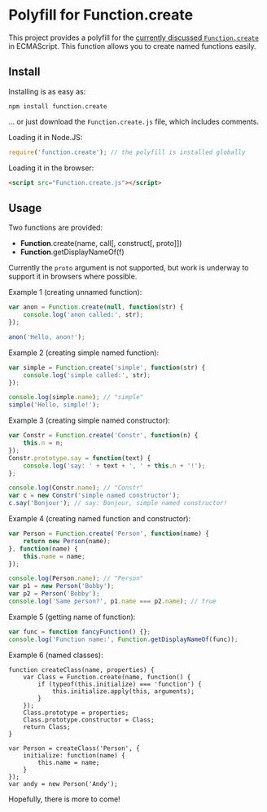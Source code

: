 Polyfill for Function.create
============================

This project provides a polyfill for the [currently discussed `Function.create`](http://wiki.ecmascript.org/doku.php?id=strawman:name_property_of_functions) in ECMAScript. This function allows you to create named functions easily.


Install
-------

Installing is as easy as:

```
npm install function.create
```

... or just download the `Function.create.js` file, which includes comments.

Loading it in Node.JS:

```javascript
require('function.create'); // the polyfill is installed globally
```

Loading it in the browser:

```html
<script src="Function.create.js"></script>
```


Usage
-----

Two functions are provided:

 *  **Function**.create(name, call[, construct[, proto]])
 *  **Function**.getDisplayNameOf(f)

Currently the `proto` argument is not supported, but work is underway to support it in browsers where possible.

Example 1 (creating unnamed function):

```javascript
var anon = Function.create(null, function(str) {
	console.log('anon called:', str);
});

anon('Hello, anon!');
```

Example 2 (creating simple named function):

```javascript
var simple = Function.create('simple', function(str) {
	console.log('simple called:', str);
});

console.log(simple.name); // "simple"
simple('Hello, simple!');
```

Example 3 (creating simple named constructor):

```javascript
var Constr = Function.create('Constr', function(n) {
	this.n = n;
});
Constr.prototype.say = function(text) {
	console.log('say: ' + text + ', ' + this.n + '!');
};

console.log(Constr.name); // "Constr"
var c = new Constr('simple named constructor');
c.say('Bonjour'); // say: Bonjour, simple named constructor!
```

Example 4 (creating named function and constructor):

```javascript
var Person = Function.create('Person', function(name) {
	return new Person(name);
}, function(name) {
	this.name = name;
});

console.log(Person.name); // "Person"
var p1 = new Person('Bobby');
var p2 = Person('Bobby');
console.log('Same person?', p1.name === p2.name); // true
```

Example 5 (getting name of function):

```javascript
var func = function fancyFunction() {};
console.log('Function name:', Function.getDisplayNameOf(func));
```

Example 6 (named classes):

```
function createClass(name, properties) {
	var Class = Function.create(name, function() {
		if (typeof(this.initialize) === 'function') {
			this.initialize.apply(this, arguments);
		}
	});
	Class.prototype = properties;
	Class.prototype.constructor = Class;
	return Class;
}

var Person = createClass('Person', {
	initialize: function(name) {
		this.name = name;
	}
});
var andy = new Person('Andy');
```

Hopefully, there is more to come!
